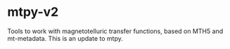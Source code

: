 # mtpy-v2
Tools to work with magnetotelluric transfer functions, based on MTH5 and mt-metadata. This is an update to mtpy.
